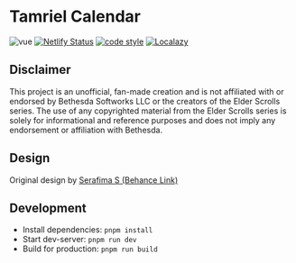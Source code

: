# Tamriel Calendar

![vue](https://img.shields.io/github/package-json/dependency-version/VChet/tamriel-calendar/vue?color=42b883)
[![Netlify Status](https://api.netlify.com/api/v1/badges/07933add-8ad9-45b5-844b-329c23d1daf5/deploy-status)](https://app.netlify.com/sites/tamriel-calendar/deploys)
[![code style](https://antfu.me/badge-code-style.svg)](https://github.com/antfu/eslint-config)
[![Localazy](https://img.shields.io/badge/translation-localazy-066fef)](https://localazy.com/p/tamriel-calendar)

## Disclaimer

This project is an unofficial, fan-made creation and is not affiliated with or endorsed by Bethesda Softworks LLC or the creators of the Elder Scrolls series. The use of any copyrighted material from the Elder Scrolls series is solely for informational and reference purposes and does not imply any endorsement or affiliation with Bethesda.

## Design

Original design by [Serafima S (Behance Link)](https://www.behance.net/gallery/110895975/Tamriel-Calendar-Mobile-App)

## Development

- Install dependencies: `pnpm install`
- Start dev-server: `pnpm run dev`
- Build for production: `pnpm run build`
